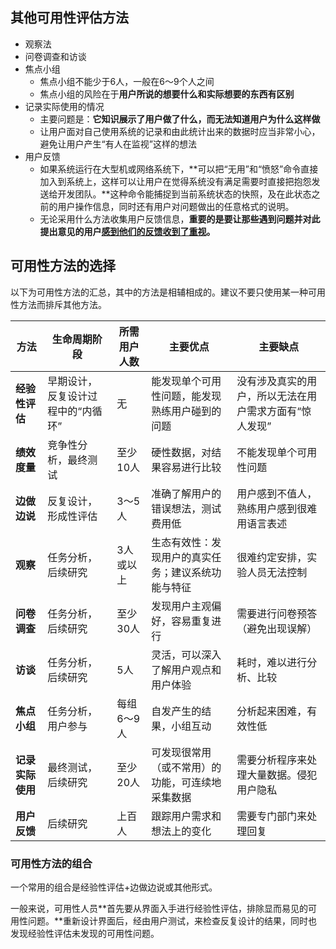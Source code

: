 ## 其他可用性评估方法

- 观察法
- 问卷调查和访谈
- 焦点小组
  - 焦点小组不能少于6人，一般在6～9个人之间
  - 焦点小组的风险在于**用户所说的想要什么和实际想要的东西有区别**
- 记录实际使用的情况
  - 主要问题是：**它知识展示了用户做了什么，而无法知道用户为什么这样做**
  - 让用户面对自己使用系统的记录和由此统计出来的数据时应当非常小心，避免让用户产生“有人在监视”这样的想法
- 用户反馈
  - 如果系统运行在大型机或网络系统下，**可以把“无用”和“愤怒”命令直接加入到系统上，这样可以让用户在觉得系统没有满足需要时直接把抱怨发送给开发团队。**这种命令能捕捉到当前系统状态的快照，及在此状态之前的用户操作信息，同时还有用户对问题做出的任意格式的说明。
  - 无论采用什么方法收集用户反馈信息，**重要的是要让那些遇到问题并对此提出意见的用户<u>感到他们的反馈收到了重视</u>。**



## 可用性方法的选择

以下为可用性方法的汇总，其中的方法是相辅相成的。建议不要只使用某一种可用性方法而排斥其他方法。

| 方法             | 生命周期阶段                       | 所需用户人数 | 主要优点                                           | 主要缺点                                               |
| ---------------- | ---------------------------------- | ------------ | -------------------------------------------------- | ------------------------------------------------------ |
| **经验性评估**   | 早期设计，反复设计过程中的“内循环” | 无           | 能发现单个可用性问题，能发现熟练用户碰到的问题     | 没有涉及真实的用户，所以无法在用户需求方面有“惊人发现” |
| **绩效度量**     | 竞争性分析，最终测试               | 至少10人     | 硬性数据，对结果容易进行比较                       | 不能发现单个可用性问题                                 |
| **边做边说**     | 反复设计，形成性评估               | 3～5人       | 准确了解用户的错误想法，测试费用低                 | 用户感到不值人，熟练用户感到很难用语言表述             |
| **观察**         | 任务分析，后续研究                 | 3人或以上    | 生态有效性：发现用户的真实任务；建议系统功能与特征 | 很难约定安排，实验人员无法控制                         |
| **问卷调查**     | 任务分析，后续研究                 | 至少30人     | 发现用户主观偏好，容易重复进行                     | 需要进行问卷预答（避免出现误解）                       |
| **访谈**         | 任务分析，后续研究                 | 5人          | 灵活，可以深入了解用户观点和用户体验               | 耗时，难以进行分析、比较                               |
| **焦点小组**     | 任务分析，用户参与                 | 每组6～9人   | 自发产生的结果，小组互动                           | 分析起来困难，有效性低                                 |
| **记录实际使用** | 最终测试，后续研究                 | 至少20人     | 可发现很常用（或不常用）的功能，可连续地采集数据   | 需要分析程序来处理大量数据。侵犯用户隐私               |
| **用户反馈**     | 后续研究                           | 上百人       | 跟踪用户需求和想法上的变化                         | 需要专门部门来处理回复                                 |



### 可用性方法的组合

一个常用的组合是经验性评估+边做边说或其他形式。

一般来说，可用性人员**首先要从界面入手进行经验性评估，排除显而易见的可用性问题。**重新设计界面后，经由用户测试，来检查反复设计的结果，同时也发现经验性评估未发现的可用性问题。

